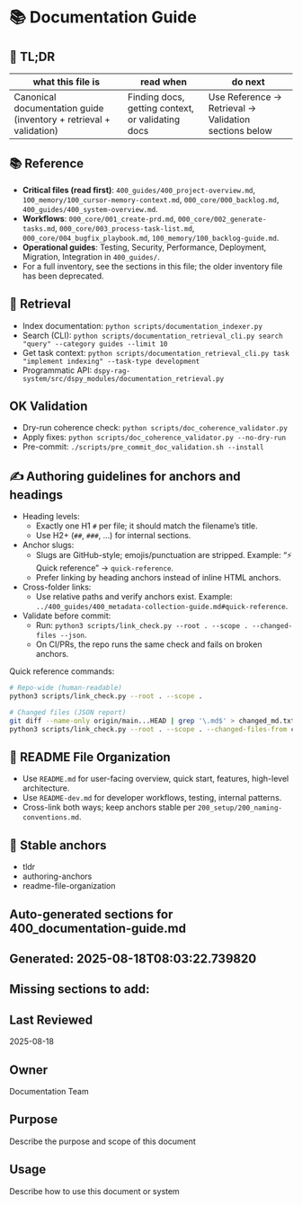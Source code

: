 # 📚 Documentation Guide

<!-- DATABASE_SYNC: REQUIRED -->

<!-- CONTEXT_REFERENCE: 400_guides/400_cursor-context-engineering-guide.md -->

<!-- MODULE_REFERENCE: 100_memory/100_cursor-memory-context.md -->

## 🔎 TL;DR

| what this file is | read when | do next |
|----|----|----|
| Canonical documentation guide (inventory + retrieval + validation) | Finding docs, getting context, or validating docs | Use Reference → Retrieval → Validation sections below |

## 📚 Reference

- **Critical files (read first)**: `400_guides/400_project-overview.md`,
  `100_memory/100_cursor-memory-context.md`, `000_core/000_backlog.md`,
  `400_guides/400_system-overview.md`.
- **Workflows**: `000_core/001_create-prd.md`,
  `000_core/002_generate-tasks.md`, `000_core/003_process-task-list.md`,
  `000_core/004_bugfix_playbook.md`, `100_memory/100_backlog-guide.md`.
- **Operational guides**: Testing, Security, Performance, Deployment,
  Migration, Integration in `400_guides/`.
- For a full inventory, see the sections in this file; the older
  inventory file has been deprecated.

## 🔎 Retrieval

- Index documentation: `python scripts/documentation_indexer.py`
- Search (CLI):
  `python scripts/documentation_retrieval_cli.py search "query" --category guides --limit 10`
- Get task context:
  `python scripts/documentation_retrieval_cli.py task "implement indexing" --task-type development`
- Programmatic API:
  `dspy-rag-system/src/dspy_modules/documentation_retrieval.py`

## OK Validation

- Dry-run coherence check: `python scripts/doc_coherence_validator.py`
- Apply fixes: `python scripts/doc_coherence_validator.py --no-dry-run`
- Pre-commit: `./scripts/pre_commit_doc_validation.sh --install`

## ✍️ Authoring guidelines for anchors and headings

- Heading levels:
  - Exactly one H1 `#` per file; it should match the filename’s title.
  - Use H2+ (`##`, `###`, …) for internal sections.
- Anchor slugs:
  - Slugs are GitHub-style; emojis/punctuation are stripped. Example:
    “⚡ Quick reference” → `quick-reference`.
  - Prefer linking by heading anchors instead of inline HTML anchors.
- Cross-folder links:
  - Use relative paths and verify anchors exist. Example:
    `../400_guides/400_metadata-collection-guide.md#quick-reference`.
- Validate before commit:
  - Run:
    `python3 scripts/link_check.py --root . --scope . --changed-files --json`.
  - On CI/PRs, the repo runs the same check and fails on broken anchors.

Quick reference commands:

``` bash
# Repo-wide (human-readable)
python3 scripts/link_check.py --root . --scope .

# Changed files (JSON report)
git diff --name-only origin/main...HEAD | grep '\.md$' > changed_md.txt || true
python3 scripts/link_check.py --root . --scope . --changed-files-from changed_md.txt --json --output linkcheck_report.json
```

## 🧭 README File Organization

- Use `README.md` for user-facing overview, quick start, features,
  high-level architecture.
- Use `README-dev.md` for developer workflows, testing, internal
  patterns.
- Cross-link both ways; keep anchors stable per
  `200_setup/200_naming-conventions.md`.

## 🔗 Stable anchors

- tldr
- authoring-anchors
- readme-file-organization

<!-- README_AUTOFIX_START -->

## Auto-generated sections for 400_documentation-guide.md

## Generated: 2025-08-18T08:03:22.739820

## Missing sections to add:

## Last Reviewed

2025-08-18

## Owner

Documentation Team

## Purpose

Describe the purpose and scope of this document

## Usage

Describe how to use this document or system

<!-- README_AUTOFIX_END -->
